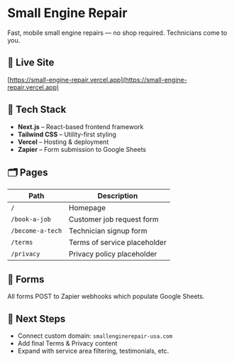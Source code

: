 # Small Engine Repair

Fast, mobile small engine repairs — no shop required. Technicians come to you.

## 🚀 Live Site

[https://small-engine-repair.vercel.app](https://small-engine-repair.vercel.app)

## 🧱 Tech Stack

- **Next.js** – React-based frontend framework
- **Tailwind CSS** – Utility-first styling
- **Vercel** – Hosting & deployment
- **Zapier** – Form submission to Google Sheets

## 🗂 Pages

| Path             | Description                    |
|------------------|--------------------------------|
| `/`              | Homepage                       |
| `/book-a-job`    | Customer job request form      |
| `/become-a-tech` | Technician signup form         |
| `/terms`         | Terms of service placeholder   |
| `/privacy`       | Privacy policy placeholder     |

## 📩 Forms

All forms POST to Zapier webhooks which populate Google Sheets.

## 🧭 Next Steps

- Connect custom domain: `smallenginerepair-usa.com`
- Add final Terms & Privacy content
- Expand with service area filtering, testimonials, etc.

